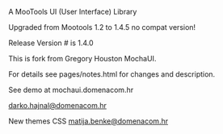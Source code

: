 A MooTools UI (User Interface) Library

Upgraded from Mootools 1.2 to 1.4.5 no compat version!

Release Version # is 1.4.0

This is fork from Gregory Houston MochaUI.

For details see pages/notes.html for changes and description.

See demo at mochaui.domenacom.hr

darko.hajnal@domenacom.hr

New themes CSS matija.benke@domenacom.hr


